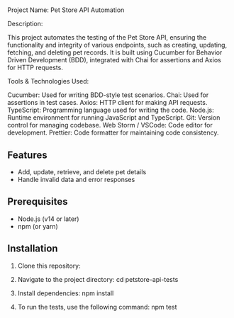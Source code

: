 # 
Project Name: Pet Store API Automation

Description:

This project automates the testing of the Pet Store API, ensuring the functionality and integrity of various endpoints, such as creating, updating, fetching, and deleting pet records. It is built using Cucumber for Behavior Driven Development (BDD), integrated with Chai for assertions and Axios for HTTP requests.

Tools & Technologies Used:

Cucumber: Used for writing BDD-style test scenarios.
Chai: Used for assertions in test cases.
Axios: HTTP client for making API requests.
TypeScript: Programming language used for writing the code.
Node.js: Runtime environment for running JavaScript and TypeScript.
Git: Version control for managing codebase.
Web Storm / VSCode: Code editor for development.
Prettier: Code formatter for maintaining code consistency.

## Features

- Add, update, retrieve, and delete pet details
- Handle invalid data and error responses

## Prerequisites

- Node.js (v14 or later)
- npm (or yarn)

## Installation

1. Clone this repository:

    

2. Navigate to the project directory:
   cd petstore-api-tests

3. Install dependencies:
    npm install

4. To run the tests, use the following command:
   npm test
